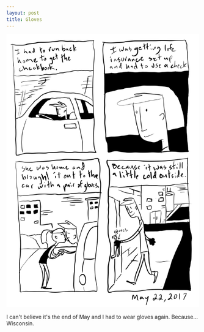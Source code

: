 ```yaml
---
layout: post
title: Gloves
---
```

![gloves](/public/images/may-22-2017-comic.png)

I can't believe it's the end of May and I had to wear gloves again. Because... Wisconsin.